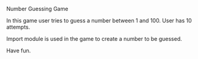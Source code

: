 Number Guessing Game

In this game user tries to guess a number between 1 and 100. User has 10 attempts.

Import module is used in the game to create a number to be guessed.

Have fun.
